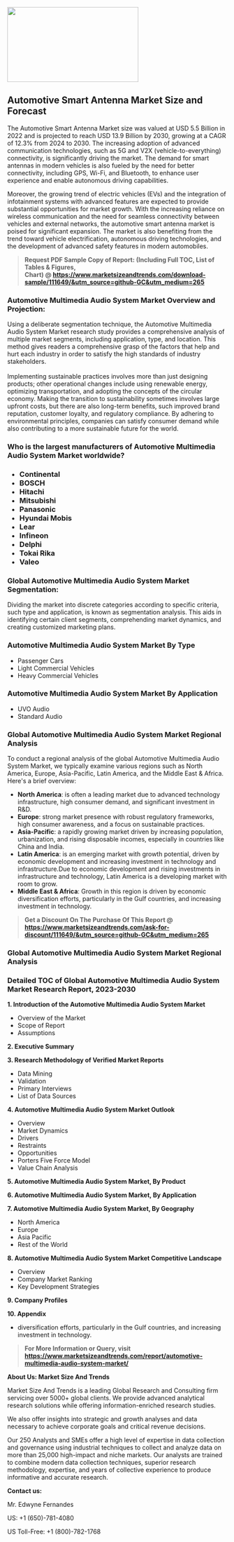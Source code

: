 <p><img class="alignnone size-medium wp-image-20088" src="https://ffe5etoiles.com/wp-content/uploads/2024/12/MST1-300x171.png" alt="" width="300" height="171" /></p><h2>Automotive Smart Antenna Market Size and Forecast</h2><p>The Automotive Smart Antenna Market size was valued at USD 5.5 Billion in 2022 and is projected to reach USD 13.9 Billion by 2030, growing at a CAGR of 12.3% from 2024 to 2030. The increasing adoption of advanced communication technologies, such as 5G and V2X (vehicle-to-everything) connectivity, is significantly driving the market. The demand for smart antennas in modern vehicles is also fueled by the need for better connectivity, including GPS, Wi-Fi, and Bluetooth, to enhance user experience and enable autonomous driving capabilities.</p><p>Moreover, the growing trend of electric vehicles (EVs) and the integration of infotainment systems with advanced features are expected to provide substantial opportunities for market growth. With the increasing reliance on wireless communication and the need for seamless connectivity between vehicles and external networks, the automotive smart antenna market is poised for significant expansion. The market is also benefiting from the trend toward vehicle electrification, autonomous driving technologies, and the development of advanced safety features in modern automobiles.</p></p><blockquote id="" class=""><strong>Request PDF Sample Copy of Report: (Including Full TOC, List of Tables &amp; Figures, Chart)&nbsp;@&nbsp;<strong><a href="https://www.marketsizeandtrends.com/download-sample/111649/&utm_source=github-GC&utm_medium=265" target="_blank">https://www.marketsizeandtrends.com/download-sample/111649/&utm_source=github-GC&utm_medium=265</a></strong></strong></blockquote><h3 id="" class="">Automotive Multimedia Audio System Market&nbsp;Overview and Projection:</h3><p id="" class="">Using a deliberate segmentation technique, the Automotive Multimedia Audio System Market research study provides a comprehensive analysis of multiple market segments, including application, type, and location. This method gives readers a comprehensive grasp of the factors that help and hurt each industry in order to satisfy the high standards of industry stakeholders. <br /> <br />Implementing sustainable practices involves more than just designing products; other operational changes include using renewable energy, optimizing transportation, and adopting the concepts of the circular economy. Making the transition to sustainability sometimes involves large upfront costs, but there are also long-term benefits, such improved brand reputation, customer loyalty, and regulatory compliance. By adhering to environmental principles, companies can satisfy consumer demand while also contributing to a more sustainable future for the world.</p><h3 id="" class="">Who is the largest manufacturers of&nbsp;Automotive Multimedia Audio System Market worldwide?</h3><h3 class=""><p><ul><li>Continental </li><li> BOSCH </li><li> Hitachi </li><li> Mitsubishi </li><li> Panasonic </li><li> Hyundai Mobis </li><li> Lear </li><li> Infineon </li><li> Delphi </li><li> Tokai Rika </li><li> Valeo</li></ul></p></h3><h3 id="" class="">Global&nbsp;Automotive Multimedia Audio System Market Segmentation:</h3><p id="" class="">Dividing the market into discrete categories according to specific criteria, such type and application, is known as segmentation analysis. This aids in identifying certain client segments, comprehending market dynamics, and creating customized marketing plans.</p><h3 id="" class="">Automotive Multimedia Audio System Market&nbsp;By Type</h3><p><p><ul><li>Passenger Cars </li><li> Light Commercial Vehicles </li><li> Heavy Commercial Vehicles</p></li></ul></p></p><h3 id="" class="">Automotive Multimedia Audio System Market&nbsp;By Application</h3><p class=""><p><ul><li>UVO Audio </li><li> Standard Audio</li></ul></p></p><h3 id="" class="">Global Automotive Multimedia Audio System Market Regional Analysis</h3><p id="" class="">To conduct a regional analysis of the global Automotive Multimedia Audio System Market, we typically examine various regions such as North America, Europe, Asia-Pacific, Latin America, and the Middle East &amp; Africa. Here's a brief overview:</p><ul><li><strong>North America</strong>: is often a leading market due to advanced technology infrastructure, high consumer demand, and significant investment in R&amp;D.</li><li><strong>Europe</strong>: strong market presence with robust regulatory frameworks, high consumer awareness, and a focus on sustainable practices.</li><li><strong>Asia-Pacific</strong>: a rapidly growing market driven by increasing population, urbanization, and rising disposable incomes, especially in countries like China and India.</li><li><strong>Latin America</strong>: is an emerging market with growth potential, driven by economic development and increasing investment in technology and infrastructure.Due to economic development and rising investments in infrastructure and technology, Latin America is a developing market with room to grow.</li><li><strong>Middle East &amp; Africa</strong>: Growth in this region is driven by economic diversification efforts, particularly in the Gulf countries, and increasing investment in technology.</li></ul><blockquote id="" class=""><strong>Get a Discount On The Purchase Of This Report @ <strong><a href="https://www.marketsizeandtrends.com/ask-for-discount/111649/&utm_source=github-GC&utm_medium=265" target="_blank">https://www.marketsizeandtrends.com/ask-for-discount/111649/&utm_source=github-GC&utm_medium=265</a></strong></strong></blockquote><h3 id="" class="">Global Automotive Multimedia Audio System Market Regional Analysis</h3><h3 id="" class="">Detailed TOC of Global Automotive Multimedia Audio System Market Research Report, 2023-2030</h3><p id="" class=""><strong>1. Introduction of the Automotive Multimedia Audio System Market</strong></p><ul><li>Overview of the Market</li><li>Scope of Report</li><li>Assumptions</li></ul><p id="" class=""><strong>2. Executive Summary</strong></p><p id="" class=""><strong>3. Research Methodology of Verified Market Reports</strong></p><ul><li>Data Mining</li><li>Validation</li><li>Primary Interviews</li><li>List of Data Sources</li></ul><p id="" class=""><strong>4. Automotive Multimedia Audio System Market Outlook</strong></p><ul><li>Overview</li><li>Market Dynamics</li><li>Drivers</li><li>Restraints</li><li>Opportunities</li><li>Porters Five Force Model</li><li>Value Chain Analysis</li></ul><p id="" class=""><strong>5. Automotive Multimedia Audio System Market, By Product</strong></p><p id="" class=""><strong>6. Automotive Multimedia Audio System Market, By Application</strong></p><p id="" class=""><strong>7. Automotive Multimedia Audio System Market, By Geography</strong></p><ul><li>North America</li><li>Europe</li><li>Asia Pacific</li><li>Rest of the World</li></ul><p id="" class=""><strong>8. Automotive Multimedia Audio System Market Competitive Landscape</strong></p><ul><li>Overview</li><li>Company Market Ranking</li><li>Key Development Strategies</li></ul><p id="" class=""><strong>9. Company Profiles</strong></p><p id="" class=""><strong>10. Appendix</strong></p><ul><li>diversification efforts, particularly in the Gulf countries, and increasing investment in technology.</li></ul><blockquote id="" class=""><strong>For More Information or Query, visit <strong><strong><a href="https://www.marketsizeandtrends.com/report/automotive-multimedia-audio-system-market/" target="_blank">https://www.marketsizeandtrends.com/report/automotive-multimedia-audio-system-market/</a></strong></strong></strong></blockquote><p id="" class=""><strong>About Us: Market Size And Trends</strong></p><p id="" class="">Market Size And Trends is a leading Global Research and Consulting firm servicing over 5000+ global clients. We provide advanced analytical research solutions while offering information-enriched research studies.</p><p id="" class="">We also offer insights into strategic and growth analyses and data necessary to achieve corporate goals and critical revenue decisions.</p><p id="" class="">Our 250 Analysts and SMEs offer a high level of expertise in data collection and governance using industrial techniques to collect and analyze data on more than 25,000 high-impact and niche markets. Our analysts are trained to combine modern data collection techniques, superior research methodology, expertise, and years of collective experience to produce informative and accurate research.</p><p id="" class=""><strong>Contact us:</strong></p><p id="" class="">Mr. Edwyne Fernandes</p><p id="" class="">US: +1 (650)-781-4080</p><p id="" class="">US Toll-Free: +1 (800)-782-1768</p>
